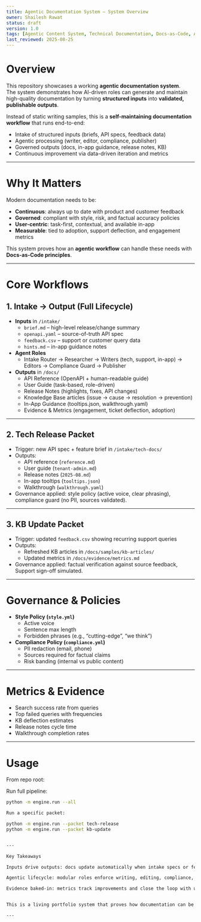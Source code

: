 ```yaml
---
title: Agentic Documentation System – System Overview
owner: Shailesh Rawat
status: draft
version: 1.0
tags: [Agentic Content System, Technical Documentation, Docs-as-Code, AI Workflows]
last_reviewed: 2025-08-25
---
```


# Overview
This repository showcases a working **agentic documentation system**.  
The system demonstrates how AI-driven roles can generate and maintain high-quality documentation by turning **structured inputs** into **validated, publishable outputs**.  

Instead of static writing samples, this is a **self-maintaining documentation workflow** that runs end-to-end:  
- Intake of structured inputs (briefs, API specs, feedback data)  
- Agentic processing (writer, editor, compliance, publisher)  
- Governed outputs (docs, in-app guidance, release notes, KB)  
- Continuous improvement via data-driven iteration and metrics  

---

# Why It Matters
Modern documentation needs to be:  
- **Continuous**: always up to date with product and customer feedback  
- **Governed**: compliant with style, risk, and factual accuracy policies  
- **User-centric**: task-first, contextual, and available in-app  
- **Measurable**: tied to adoption, support deflection, and engagement metrics  

This system proves how an **agentic workflow** can handle these needs with **Docs-as-Code principles**.

---

# Core Workflows

## 1. Intake → Output (Full Lifecycle)
- **Inputs** in `/intake/`  
  - `brief.md` – high-level release/change summary  
  - `openapi.yaml` – source-of-truth API spec  
  - `feedback.csv` – support or customer query data  
  - `hints.md` – in-app guidance notes  
- **Agent Roles**  
  - Intake Router → Researcher → Writers (tech, support, in-app) → Editors → Compliance Guard → Publisher  
- **Outputs** in `/docs/`  
  - API Reference (OpenAPI + human-readable guide)  
  - User Guide (task-based, role-driven)  
  - Release Notes (highlights, fixes, API changes)  
  - Knowledge Base articles (issue → cause → resolution → prevention)  
  - In-App Guidance (tooltips.json, walkthrough.yaml)  
  - Evidence & Metrics (engagement, ticket deflection, adoption)  

---

## 2. Tech Release Packet
- Trigger: new API spec + feature brief in `/intake/tech-docs/`  
- Outputs:  
  - API reference (`reference.md`)  
  - User guide (`tenant-admin.md`)  
  - Release notes (`2025-08.md`)  
  - In-app tooltips (`tooltips.json`)  
  - Walkthrough (`walkthrough.yaml`)  
- Governance applied: style policy (active voice, clear phrasing), compliance guard (no PII, sources validated).  

---

## 3. KB Update Packet
- Trigger: updated `feedback.csv` showing recurring support queries  
- Outputs:  
  - Refreshed KB articles in `/docs/samples/kb-articles/`  
  - Updated metrics in `/docs/evidence/metrics.md`  
- Governance applied: factual verification against source feedback, Support sign-off simulated.  

---

# Governance & Policies
- **Style Policy (`style.yml`)**  
  - Active voice  
  - Sentence max length  
  - Forbidden phrases (e.g., “cutting-edge”, “we think”)  
- **Compliance Policy (`compliance.yml`)**  
  - PII redaction (email, phone)  
  - Sources required for factual claims  
  - Risk banding (internal vs public content)  

---

# Metrics & Evidence
- Search success rate from queries  
- Top failed queries with frequencies  
- KB deflection estimates  
- Release notes cycle time  
- Walkthrough completion rates  

---

# Usage
From repo root:  

Run full pipeline:  
```bash
python -m engine.run --all

Run a specific packet:

python -m engine.run --packet tech-release
python -m engine.run --packet kb-update


---

Key Takeaways

Inputs drive outputs: docs update automatically when intake specs or feedback change.

Agentic lifecycle: modular roles enforce writing, editing, compliance, and publishing.

Evidence baked-in: metrics track improvements and close the loop with user feedback.


This is a living portfolio system that proves how documentation can be created, governed, and maintained through agentic AI workflows.

---

